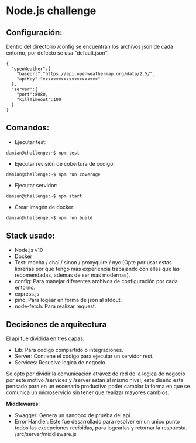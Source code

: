 # Node.js challenge

## **Configuración**:
Dentro del directorio /config se encuentran los archivos json de cada entorno, por defecto se usa "default.json".

```console
{
  "openWeather":{
    "baseUrl":"https://api.openweathermap.org/data/2.5/",
    "apiKey":"xxxxxxxxxxxxxxxxxxxxx"
  },
  "server":{
    "port":8080,
    "killTimeout":100
  }
}
```

## **Comandos**:

- Ejecutar test:
```console
damian@challenge:~$ npm test
```
- Ejecutar revisión de cobertura de codigo:
```console
damian@challenge:~$ npm run coverage
```
- Ejecutar servidor:
```console
damian@challenge:~$ npm start
```

- Crear imagén de docker:
```console
damian@challenge:~$ npm run build
```

## **Stack usado**:
- Node.js v10
- Docker
- Test: mocha / chai / sinon / proxyquire / nyc
  (Opte por usar estas librerias por que tengo más experiencia trabajando con ellas que las recomendadas, ademas de ser más modernas).
- config: Para manejar diferentes archivos de configuración por cada entorno.
- express.js
- pino: Para logear en forma de json al stdout.
- node-fetch: Para realizar request.

## **Decisiones de arquitectura**
El api fue dividida en tres capas:
- Lib: Para codigo compartido o integraciones.
- Server: Contiene el codigo para ejecutar un servidor rest.
- Services: Resuelve logica de negocio.

Se opto por dividir la comunicación atravez de red de la logica de negocio por este motivo /services y /server estan al mismo nivel, este diseño esta pensado para en un escenario productivo poder cambiar la forma en que se comunica un microservicio sin tener que realizar mayores cambios.

**Middlewares**:
- Swagger: Genera un sandbox de prueba del api.
- Error Handler: Este fue desarrollado para resolver en un unico punto todos las excepciones recibidas, para logearlas y retornar la respuesta. /src/server/middleware.js
